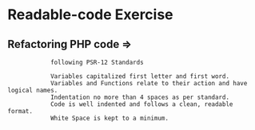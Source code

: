 # Readable-code Exercise 

## Refactoring PHP code =>

                following PSR-12 Standards
                
                Variables capitalized first letter and first word.
                Variables and Functions relate to their action and have logical names.
                Indentation no more than 4 spaces as per standard.
                Code is well indented and follows a clean, readable format.
                White Space is kept to a minimum.
